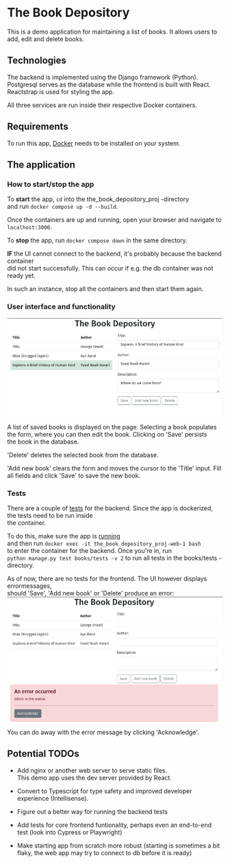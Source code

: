 # The Book Depository

This is a demo application for maintaining a list of books.
It allows users to add, edit and delete books.

## Technologies 
The backend is implemented using the Django framework (Python).  
Postgresql serves as the database while the frontend is built with React.  
Reactstrap is used for styling the app.

All three services are run inside their respective Docker containers.

## Requirements
To run this app, [Docker](https://docs.docker.com/engine/install/) needs to be installed on your system.


## The application

### How to start/stop the app
To **start** the app, `cd` into the the_book_depository_proj -directory  
and run `docker compose up -d --build`.

Once the containers are up and running, open your browser and navigate to  
`localhost:3000`.

To **stop** the app, run `docker compose down` in the same directory.

**IF** the UI cannot connect to the backend, it's probably because the backend container  
did not start successfully. This can occur if e.g. the db container was not ready yet.

In such an instance, stop all the containers and then start them again. 

### User interface and functionality
![ui](./images/ui.png)

A list of saved books is displayed on the page. Selecting a book populates  
the form, where you can then edit the book. Clicking on 'Save' persists  
the book in the database.

'Delete' deletes the selected book from the database.

'Add new book' clears the form and moves the cursor to the 'Title' input.
Fill all fields and click 'Save' to save the new book.

### Tests
There are a couple of [tests](./the_book_depository_proj/books/tests) for the backend. Since the app is dockerized, the tests need to be run inside  
the container.  

To do this, make sure the app is [running](#how-to-start/stop-the-app)  
and then run `docker exec -it the_book_depository_proj-web-1 bash`  
to enter the container for the backend. Once you're in, run  
`python manage.py test books/tests -v 2` to run all tests in the books/tests  -directory.

As of now, there are no tests for the frontend. The UI however displays errormessages,  
should 'Save', 'Add new book' or 'Delete' produce an error:
![ui-error](./images/error.png)
You can do away with the error message by clicking 'Acknowledge'.


## Potential TODOs

* Add nginx or another web server to serve static files.  
This demo app uses the dev server provided by React.

* Convert to Typescript for type safety and improved developer experience
  (Intellisense).

* Figure out a better way for running the backend tests

* Add tests for core frontend funtionality, perhaps even an end-to-end test (look into Cypress or Playwright)

* Make starting app from scratch more robust 
(starting is sometimes a bit flaky, the web app may try to connect to db before it is ready)

